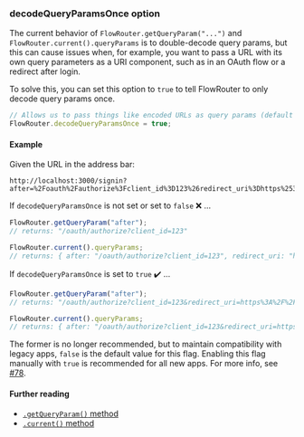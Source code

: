 ### decodeQueryParamsOnce option

The current behavior of `FlowRouter.getQueryParam("...")` and `FlowRouter.current().queryParams` is to double-decode query params, but this can cause issues when, for example, you want to pass a URL with its own query parameters as a URI component, such as in an OAuth flow or a redirect after login.

To solve this, you can set this option to `true` to tell FlowRouter to only decode query params once.

```js
// Allows us to pass things like encoded URLs as query params (default = false)
FlowRouter.decodeQueryParamsOnce = true;
```

#### Example

Given the URL in the address bar:

```plain
http://localhost:3000/signin?after=%2Foauth%2Fauthorize%3Fclient_id%3D123%26redirect_uri%3Dhttps%253A%252F%252Fothersite.com%252F
```

If `decodeQueryParamsOnce` is not set or set to `false` ❌ ...

```js
FlowRouter.getQueryParam("after");
// returns: "/oauth/authorize?client_id=123"

FlowRouter.current().queryParams;
// returns: { after: "/oauth/authorize?client_id=123", redirect_uri: "https://othersite.com/" }
```

If `decodeQueryParamsOnce` is set to `true` ✔️ ...

```js
FlowRouter.getQueryParam("after");
// returns: "/oauth/authorize?client_id=123&redirect_uri=https%3A%2F%2Fothersite.com%2F"

FlowRouter.current().queryParams;
// returns: { after: "/oauth/authorize?client_id=123&redirect_uri=https%3A%2F%2Fothersite.com%2F" }
```

The former is no longer recommended, but to maintain compatibility with legacy apps, `false` is the default value for this flag. Enabling this flag manually with `true` is recommended for all new apps. For more info, see [#78](https://github.com/veliovgroup/flow-router/issues/78).

#### Further reading

- [`.getQueryParam()` method](https://github.com/veliovgroup/flow-router/blob/master/docs/api/getQueryParam.md)
- [`.current()` method](https://github.com/veliovgroup/flow-router/blob/master/docs/api/current.md)
